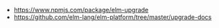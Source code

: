 - https://www.npmjs.com/package/elm-upgrade
- https://github.com/elm-lang/elm-platform/tree/master/upgrade-docs
